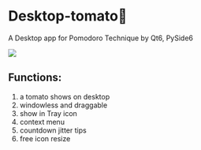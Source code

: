 # Desktop-tomato🍅

A Desktop app for Pomodoro Technique by Qt6, PySide6

![](https://i.postimg.cc/QdRpfNc6/640.gif)

## Functions:

1. a tomato shows on desktop
2. windowless and draggable
3. show in Tray icon
4. context menu
5. countdown jitter tips
6. free icon resize
